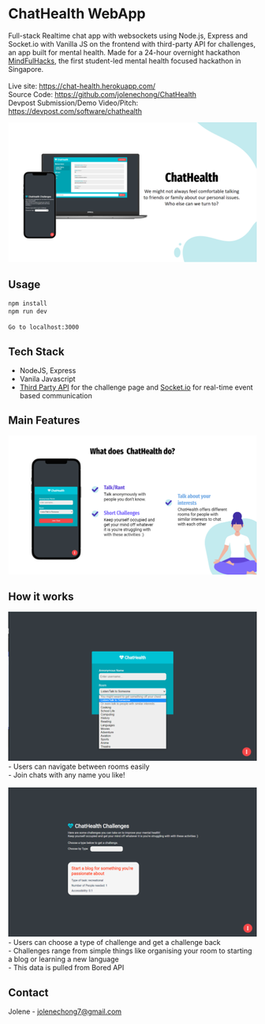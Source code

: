 # ChatHealth WebApp
Full-stack Realtime chat app with websockets using Node.js, Express and Socket.io with Vanilla JS on the frontend with third-party API for challenges, an app built for mental health. Made for a 24-hour overnight hackathon [MindFulHacks](https://mindfulhacks.devpost.com/), the first student-led mental health focused  hackathon in Singapore.
<br><br>
Live site: https://chat-health.herokuapp.com/ <br>
Source Code: https://github.com/jolenechong/ChatHealth <br>
Devpost Submission/Demo Video/Pitch: https://devpost.com/software/chathealth<br>

<img src='chatHealth.png' alt="screenshot of ChatHealth website"/>

## Usage
```
npm install
npm run dev

Go to localhost:3000
```

## Tech Stack
- NodeJS, Express
- Vanila Javascript
- [Third Party API](https://www.boredapi.com/) for the challenge page and [Socket.io](https://socket.io/) for real-time event based communication

## Main Features
<img src="chatHealthFeatures.png" alt='ChatHealth Features'/>

## How it works
<img src='chatHealthChallenges1.png' alt='Chat room options'/>
<br>
- Users can navigate between rooms easily <br>
- Join chats with any name you like!
<br><br>
<img src='chatHealth1.png' alt='Challenges Page'/>
<br>
- Users can choose a type of challenge and get a challenge back <br>
- Challenges range from simple things like organising your room to starting a blog or learning a new language <br>
- This data is pulled from Bored API

## Contact
Jolene - [jolenechong7@gmail.com](mailto:jolenechong7@gmail.com) <br>
